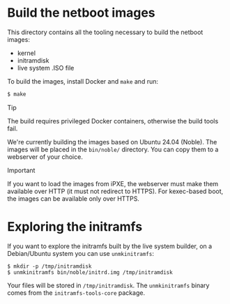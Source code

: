 # Build the netboot images

This directory contains all the tooling necessary to build the netboot images:

- kernel
- initramdisk
- live system .ISO file

To build the images, install Docker and `make` and run:

```bash
$ make
```

> [!TIP]
> The build requires privileged Docker containers, otherwise the build tools fail.

We're currently building the images based on Ubuntu 24.04 (Noble). The images will be placed in the `bin/noble/` directory.
You can copy them to a webserver of your choice.

> [!IMPORTANT]
> If you want to load the images from iPXE, the webserver must make them available over HTTP (it must not redirect to HTTPS).
> For kexec-based boot, the images can be available only over HTTPS.


# Exploring the initramfs

If you want to explore the initramfs built by the live system builder, on a Debian/Ubuntu system you can use `unmkinitramfs`:

```
$ mkdir -p /tmp/initramdisk
$ unmkinitramfs bin/noble/initrd.img /tmp/initramdisk
```

Your files will be stored in `/tmp/initramdisk`.
The `unmkinitramfs` binary comes from the `initramfs-tools-core` package.
